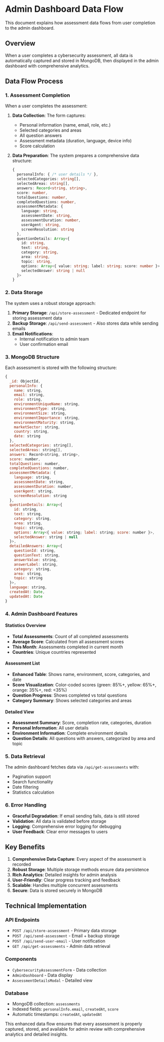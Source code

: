 # Admin Dashboard Data Flow

This document explains how assessment data flows from user completion to the admin dashboard.

## Overview

When a user completes a cybersecurity assessment, all data is automatically captured and stored in MongoDB, then displayed in the admin dashboard with comprehensive analytics.

## Data Flow Process

### 1. Assessment Completion
When a user completes the assessment:

1. **Data Collection**: The form captures:
   - Personal information (name, email, role, etc.)
   - Selected categories and areas
   - All question answers
   - Assessment metadata (duration, language, device info)
   - Score calculation

2. **Data Preparation**: The system prepares a comprehensive data structure:
   ```typescript
   {
     personalInfo: { /* user details */ },
     selectedCategories: string[],
     selectedAreas: string[],
     answers: Record<string, string>,
     score: number,
     totalQuestions: number,
     completedQuestions: number,
     assessmentMetadata: {
       language: string,
       assessmentDate: string,
       assessmentDuration: number,
       userAgent: string,
       screenResolution: string
     },
     questionDetails: Array<{
       id: string,
       text: string,
       category: string,
       area: string,
       topic: string,
       options: Array<{ value: string; label: string; score: number }>,
       selectedAnswer: string | null
     }>
   }
   ```

### 2. Data Storage
The system uses a robust storage approach:

1. **Primary Storage**: `/api/store-assessment` - Dedicated endpoint for storing assessment data
2. **Backup Storage**: `/api/send-assessment` - Also stores data while sending emails
3. **Email Notifications**: 
   - Internal notification to admin team
   - User confirmation email

### 3. MongoDB Structure
Each assessment is stored with the following structure:

```javascript
{
  _id: ObjectId,
  personalInfo: {
    name: string,
    email: string,
    role: string,
    environmentUniqueName: string,
    environmentType: string,
    environmentSize: string,
    environmentImportance: string,
    environmentMaturity: string,
    marketSector: string,
    country: string,
    date: string
  },
  selectedCategories: string[],
  selectedAreas: string[],
  answers: Record<string, string>,
  score: number,
  totalQuestions: number,
  completedQuestions: number,
  assessmentMetadata: {
    language: string,
    assessmentDate: string,
    assessmentDuration: number,
    userAgent: string,
    screenResolution: string
  },
  questionDetails: Array<{
    id: string,
    text: string,
    category: string,
    area: string,
    topic: string,
    options: Array<{ value: string; label: string; score: number }>,
    selectedAnswer: string | null
  }>,
  detailedAnswers: Array<{
    questionId: string,
    questionText: string,
    answerValue: string,
    answerLabel: string,
    category: string,
    area: string,
    topic: string
  }>,
  language: string,
  createdAt: Date,
  updatedAt: Date
}
```

### 4. Admin Dashboard Features

#### Statistics Overview
- **Total Assessments**: Count of all completed assessments
- **Average Score**: Calculated from all assessment scores
- **This Month**: Assessments completed in current month
- **Countries**: Unique countries represented

#### Assessment List
- **Enhanced Table**: Shows name, environment, score, categories, and date
- **Score Visualization**: Color-coded scores (green: 85%+, yellow: 65%+, orange: 35%+, red: <35%)
- **Question Progress**: Shows completed vs total questions
- **Category Summary**: Shows selected categories and areas

#### Detailed View
- **Assessment Summary**: Score, completion rate, categories, duration
- **Personal Information**: All user details
- **Environment Information**: Complete environment details
- **Question Details**: All questions with answers, categorized by area and topic

### 5. Data Retrieval
The admin dashboard fetches data via `/api/get-assessments` with:
- Pagination support
- Search functionality
- Date filtering
- Statistics calculation

### 6. Error Handling
- **Graceful Degradation**: If email sending fails, data is still stored
- **Validation**: All data is validated before storage
- **Logging**: Comprehensive error logging for debugging
- **User Feedback**: Clear error messages to users

## Key Benefits

1. **Comprehensive Data Capture**: Every aspect of the assessment is recorded
2. **Robust Storage**: Multiple storage methods ensure data persistence
3. **Rich Analytics**: Detailed insights for admin analysis
4. **User-Friendly**: Clear progress tracking and feedback
5. **Scalable**: Handles multiple concurrent assessments
6. **Secure**: Data is stored securely in MongoDB

## Technical Implementation

### API Endpoints
- `POST /api/store-assessment` - Primary data storage
- `POST /api/send-assessment` - Email + backup storage
- `POST /api/send-user-email` - User notification
- `GET /api/get-assessments` - Admin data retrieval

### Components
- `CybersecurityAssessmentForm` - Data collection
- `AdminDashboard` - Data display
- `AssessmentDetailsModal` - Detailed view

### Database
- MongoDB collection: `assessments`
- Indexed fields: `personalInfo.email`, `createdAt`, `score`
- Automatic timestamps: `createdAt`, `updatedAt`

This enhanced data flow ensures that every assessment is properly captured, stored, and available for admin review with comprehensive analytics and detailed insights. 